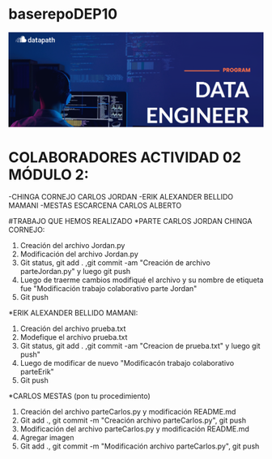 # baserepoDEP10

![DataPath](images/DataPath.png)

# COLABORADORES ACTIVIDAD 02 MÓDULO 2:
-CHINGA CORNEJO CARLOS JORDAN
-ERIK ALEXANDER BELLIDO MAMANI
-MESTAS ESCARCENA CARLOS ALBERTO


#TRABAJO QUE HEMOS REALIZADO
*PARTE CARLOS JORDAN CHINGA CORNEJO: 
1. Creación del archivo Jordan.py 
2. Modificación del archivo Jordan.py 
3. Git status, git add . ,git commit -am "Creación de archivo parteJordan.py" y luego git push
4. Luego de traerme cambios modifiqué el archivo y su nombre de etiqueta fue "Modificación trabajo colaborativo parte Jordan"
5. Git push 

*ERIK ALEXANDER BELLIDO MAMANI: 
1. Creación del archivo prueba.txt
2. Modefique el archivo prueba.txt
3. Git status, git add . ,git commit -am "Creacion de prueba.txt" y luego git push"
4. Luego de modificar de nuevo "Modificacón trabajo colaborativo parteErik"
5. Git push


*CARLOS MESTAS (pon tu procedimiento)
1. Creación del archivo parteCarlos.py y modificación README.md
2. Git add ., git commit -m "Creación archivo parteCarlos.py", git push
3. Modificación del archivo parteCarlos.py y modificación README.md
4. Agregar imagen
5. Git add ., git commit -m "Modificación archivo parteCarlos.py", git push
